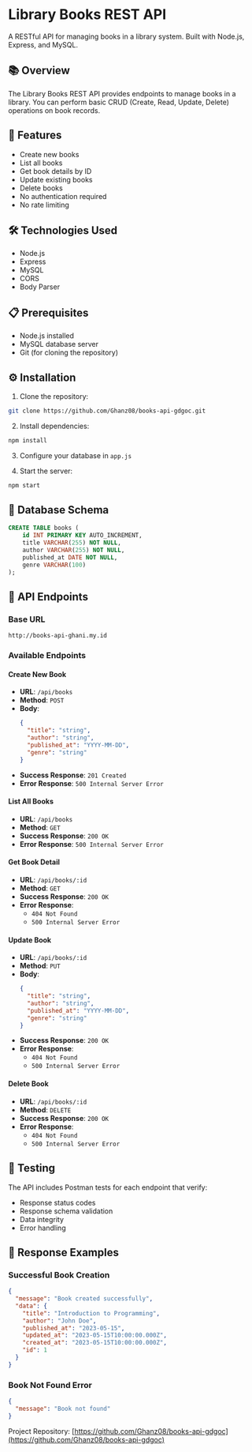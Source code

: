 # Library Books REST API

A RESTful API for managing books in a library system. Built with Node.js, Express, and MySQL.

## 📚 Overview

The Library Books REST API provides endpoints to manage books in a library. You can perform basic CRUD (Create, Read, Update, Delete) operations on book records.

## 🚀 Features

- Create new books
- List all books
- Get book details by ID
- Update existing books
- Delete books
- No authentication required
- No rate limiting

## 🛠️ Technologies Used

- Node.js
- Express
- MySQL
- CORS
- Body Parser

## 📋 Prerequisites

- Node.js installed
- MySQL database server
- Git (for cloning the repository)

## ⚙️ Installation

1. Clone the repository:
```bash
git clone https://github.com/Ghanz08/books-api-gdgoc.git
```

2. Install dependencies:
```bash
npm install
```

3. Configure your database in `app.js`

4. Start the server:
```bash
npm start
```

## 💾 Database Schema

```sql
CREATE TABLE books (
    id INT PRIMARY KEY AUTO_INCREMENT,
    title VARCHAR(255) NOT NULL,
    author VARCHAR(255) NOT NULL,
    published_at DATE NOT NULL,
    genre VARCHAR(100)
);
```

## 🔌 API Endpoints

### Base URL
```
http://books-api-ghani.my.id
```

### Available Endpoints

#### Create New Book
- **URL**: `/api/books`
- **Method**: `POST`
- **Body**:
  ```json
  {
    "title": "string",
    "author": "string",
    "published_at": "YYYY-MM-DD",
    "genre": "string"
  }
  ```
- **Success Response**: `201 Created`
- **Error Response**: `500 Internal Server Error`

#### List All Books
- **URL**: `/api/books`
- **Method**: `GET`
- **Success Response**: `200 OK`
- **Error Response**: `500 Internal Server Error`

#### Get Book Detail
- **URL**: `/api/books/:id`
- **Method**: `GET`
- **Success Response**: `200 OK`
- **Error Response**: 
  - `404 Not Found`
  - `500 Internal Server Error`

#### Update Book
- **URL**: `/api/books/:id`
- **Method**: `PUT`
- **Body**:
  ```json
  {
    "title": "string",
    "author": "string",
    "published_at": "YYYY-MM-DD",
    "genre": "string"
  }
  ```
- **Success Response**: `200 OK`
- **Error Response**:
  - `404 Not Found`
  - `500 Internal Server Error`

#### Delete Book
- **URL**: `/api/books/:id`
- **Method**: `DELETE`
- **Success Response**: `200 OK`
- **Error Response**:
  - `404 Not Found`
  - `500 Internal Server Error`

## 🧪 Testing

The API includes Postman tests for each endpoint that verify:
- Response status codes
- Response schema validation
- Data integrity
- Error handling

## 📝 Response Examples

### Successful Book Creation
```json
{
  "message": "Book created successfully",
  "data": {
    "title": "Introduction to Programming",
    "author": "John Doe",
    "published_at": "2023-05-15",
    "updated_at": "2023-05-15T10:00:00.000Z",
    "created_at": "2023-05-15T10:00:00.000Z",
    "id": 1
  }
}
```

### Book Not Found Error
```json
{
  "message": "Book not found"
}
```

Project Repository: [https://github.com/Ghanz08/books-api-gdgoc](https://github.com/Ghanz08/books-api-gdgoc)
